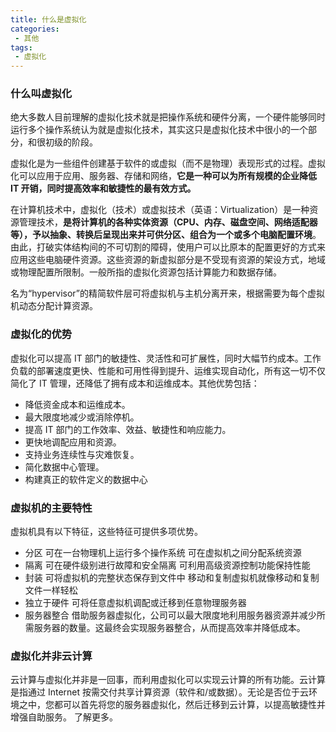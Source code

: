 ```yaml
---
title: 什么是虚拟化
categories:
 - 其他
tags:
 - 虚拟化
---
```


### 什么叫虚拟化
绝大多数人目前理解的虚拟化技术就是把操作系统和硬件分离，一个硬件能够同时运行多个操作系统认为就是虚拟化技术，其实这只是虚拟化技术中很小的一个部分，和很初级的阶段。

虚拟化是为一些组件创建基于软件的或虚拟（而不是物理）表现形式的过程。虚拟化可以应用于应用、服务器、存储和网络，**它是一种可以为所有规模的企业降低 IT 开销，同时提高效率和敏捷性的最有效方式。**

在计算机技术中，虚拟化（技术）或虚拟技术（英语：Virtualization）是一种资源管理技术，**是将计算机的各种实体资源（CPU、内存、磁盘空间、网络适配器等），予以抽象、转换后呈现出来并可供分区、组合为一个或多个电脑配置环境**。由此，打破实体结构间的不可切割的障碍，使用户可以比原本的配置更好的方式来应用这些电脑硬件资源。这些资源的新虚拟部分是不受现有资源的架设方式，地域或物理配置所限制。一般所指的虚拟化资源包括计算能力和数据存储。

名为“hypervisor”的精简软件层可将虚拟机与主机分离开来，根据需要为每个虚拟机动态分配计算资源。

### 虚拟化的优势
虚拟化可以提高 IT 部门的敏捷性、灵活性和可扩展性，同时大幅节约成本。工作负载的部署速度更快、性能和可用性得到提升、运维实现自动化，所有这一切不仅简化了 IT 管理，还降低了拥有成本和运维成本。其他优势包括：
- 降低资金成本和运维成本。
- 最大限度地减少或消除停机。
- 提高 IT 部门的工作效率、效益、敏捷性和响应能力。
- 更快地调配应用和资源。
- 支持业务连续性与灾难恢复。
- 简化数据中心管理。
- 构建真正的软件定义的数据中心

### 虚拟机的主要特性
虚拟机具有以下特征，这些特征可提供多项优势。
- 分区
可在一台物理机上运行多个操作系统
可在虚拟机之间分配系统资源
- 隔离
可在硬件级别进行故障和安全隔离
可利用高级资源控制功能保持性能
- 封装
可将虚拟机的完整状态保存到文件中
移动和复制虚拟机就像移动和复制文件一样轻松
- 独立于硬件
可将任意虚拟机调配或迁移到任意物理服务器
- 服务器整合
借助服务器虚拟化，公司可以最大限度地利用服务器资源并减少所需服务器的数量。这最终会实现服务器整合，从而提高效率并降低成本。 
 
### 虚拟化并非云计算
云计算与虚拟化并非是一回事，而利用虚拟化可以实现云计算的所有功能。云计算是指通过 Internet 按需交付共享计算资源（软件和/或数据）。无论是否位于云环境之中，您都可以首先将您的服务器虚拟化，然后迁移到云计算，以提高敏捷性并增强自助服务。 
了解更多。
